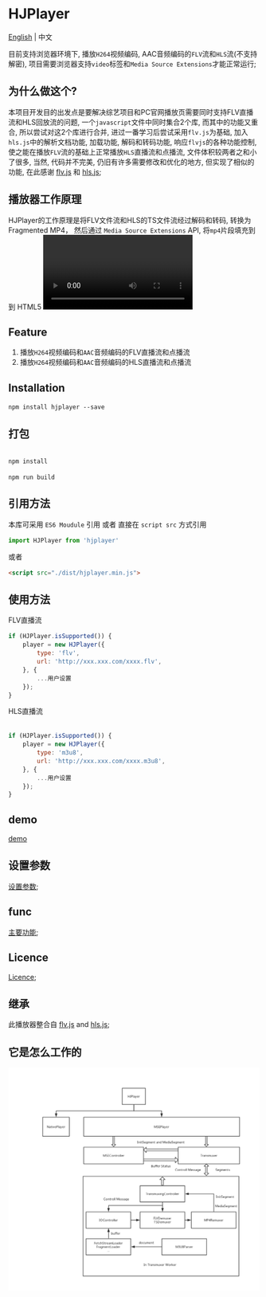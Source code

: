 # HJPlayer

[English](../README.md) | 中文

目前支持浏览器环境下, 播放`H264`视频编码, AAC音频编码的`FLV`流和`HLS`流(不支持解密), 项目需要浏览器支持`video`标签和`Media Source Extensions`才能正常运行;

## 为什么做这个?

本项目开发目的出发点是要解决综艺项目和PC官网播放页需要同时支持FLV直播流和HLS回放流的问题, 一个`javascript`文件中同时集合2个库, 而其中的功能又重合, 所以尝试对这2个库进行合并, 进过一番学习后尝试采用`flv.js`为基础, 加入`hls.js`中的解析文档功能, 加载功能, 解码和转码功能, 响应`flvjs`的各种功能控制, 使之能在播放`FLV`流的基础上正常播放`HLS`直播流和点播流, 文件体积较两者之和小了很多, 当然, 代码并不完美, 仍旧有许多需要修改和优化的地方, 但实现了相似的功能,  在此感谢 [flv.js](https://github.com/bilibili/flv.js) 和 [hls.js](https://github.com/video-dev/hls.js); 

## 播放器工作原理

HJPlayer的工作原理是将FLV文件流和HLS的TS文件流经过解码和转码, 转换为Fragmented MP4，
然后通过 `Media Source Extensions` API, 将`mp4`片段填充到到 HTML5 <video> 元素中。

## Feature

1. 播放`H264`视频编码和`AAC`音频编码的FLV直播流和点播流
2. 播放`H264`视频编码和`AAC`音频编码的HLS直播流和点播流

## Installation

```shell
npm install hjplayer --save
```

## 打包

```shell

npm install

npm run build

```

## 引用方法

本库可采用 `ES6 Moudule` 引用 或者 直接在 `script src` 方式引用


``` javascript
import HJPlayer from 'hjplayer'
```

或者

```HTML
<script src="./dist/hjplayer.min.js">
```

## 使用方法

FLV直播流

```javascript
if (HJPlayer.isSupported()) {
    player = new HJPlayer({
        type: 'flv',
        url: 'http://xxx.xxx.com/xxxx.flv',
    }, {
        ...用户设置
    });
}
```
HLS直播流

```javascript

if (HJPlayer.isSupported()) {
    player = new HJPlayer({
        type: 'm3u8',
        url: 'http://xxx.xxx.com/xxxx.m3u8',
    }, {
        ...用户设置
    });
}

```

## demo

[demo](http://activity.test.huajiao.com/web/share/banner/2019/testHJPlayer/index.html)

## 设置参数

[设置参数](config.md);

## func

[主要功能](func.md);


## Licence

[Licence](Licence.md);


## 继承

此播放器整合自 [flv.js](https://github.com/bilibili/flv.js) and [hls.js](https://github.com/video-dev/hls.js);

## 它是怎么工作的

![HJPlayer的框架](./HJ-PLAYER.png)